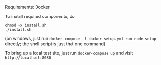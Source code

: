 Requirements: Docker

To install required components, do

    chmod +x install.sh
    ./install.sh

(on windows, just run `docker-compose -f docker-setup.yml run node-setup` directly; the shell script is just that one command)

To bring up a local test site, just run `docker-compose up` and visit `http://localhost:8080`